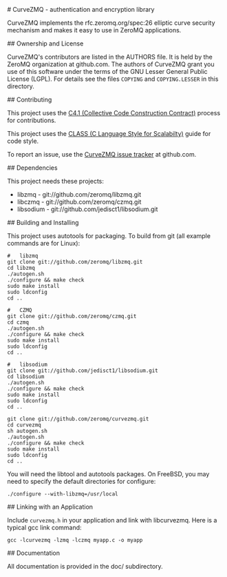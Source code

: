 
<A name="toc1-3" title="CurveZMQ - authentication and encryption library" />
# CurveZMQ - authentication and encryption library

CurveZMQ implements the rfc.zeromq.org/spec:26 elliptic curve security mechanism and makes it easy to use in ZeroMQ applications. 

<A name="toc2-8" title="Ownership and License" />
## Ownership and License

CurveZMQ's contributors are listed in the AUTHORS file. It is held by the ZeroMQ organization at github.com. The authors of CurveZMQ grant you use of this software under the terms of the GNU Lesser General Public License (LGPL). For details see the files `COPYING` and `COPYING.LESSER` in this directory.

<A name="toc2-13" title="Contributing" />
## Contributing

This project uses the [C4.1 (Collective Code Construction Contract)](http://rfc.zeromq.org/spec:22) process for contributions.

This project uses the [CLASS (C Language Style for Scalabilty)](http://rfc.zeromq.org/spec:21) guide for code style.

To report an issue, use the [CurveZMQ issue tracker](https://github.com/zeromq/curvezmq/issues) at github.com.

<A name="toc2-22" title="Dependencies" />
## Dependencies

This project needs these projects:

* libzmq - git://github.com/zeromq/libzmq.git
* libczmq - git://github.com/zeromq/czmq.git
* libsodium - git://github.com/jedisct1/libsodium.git

<A name="toc2-31" title="Building and Installing" />
## Building and Installing

This project uses autotools for packaging. To build from git (all example commands are for Linux):

    #   libzmq
    git clone git://github.com/zeromq/libzmq.git
    cd libzmq
    ./autogen.sh
    ./configure && make check
    sudo make install
    sudo ldconfig
    cd ..

    #   CZMQ
    git clone git://github.com/zeromq/czmq.git
    cd czmq
    ./autogen.sh
    ./configure && make check
    sudo make install
    sudo ldconfig
    cd ..

    #   libsodium
    git clone git://github.com/jedisct1/libsodium.git
    cd libsodium
    ./autogen.sh
    ./configure && make check
    sudo make install
    sudo ldconfig
    cd ..

    git clone git://github.com/zeromq/curvezmq.git
    cd curvezmq
    sh autogen.sh
    ./autogen.sh
    ./configure && make check
    sudo make install
    sudo ldconfig
    cd ..

You will need the libtool and autotools packages. On FreeBSD, you may need to specify the default directories for configure:

    ./configure --with-libzmq=/usr/local

<A name="toc2-76" title="Linking with an Application" />
## Linking with an Application

Include `curvezmq.h` in your application and link with libcurvezmq. Here is a typical gcc link command:

    gcc -lcurvezmq -lzmq -lczmq myapp.c -o myapp

<A name="toc2-83" title="Documentation" />
## Documentation

All documentation is provided in the doc/ subdirectory.
